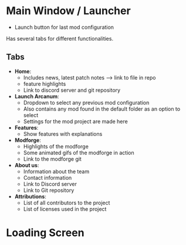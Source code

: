 ﻿# Main Window / Launcher
- Launch button for last mod configuration

Has several tabs for different functionalities.
## Tabs
- **Home**: 
  - Includes news, latest patch notes --> link to file in repo
  - feature highlights
  - Link to discord server and git repository
- **Launch Arcanum**:
  - Dropdown to select any previous mod configuration
  - Also contains any mod found in the default folder as an option to select
  - Settings for the mod project are made here
- **Features**:
  - Show features with explanations
- **Modforge**: 
  - Highlights of the modforge
  - Some animated gifs of the modforge in action
  - Link to the modforge git
- **About us**:
  - Information about the team
  - Contact information
  - Link to Discord server
  - Link to Git repository
- **Attributions**:
  - List of all contributors to the project
  - List of licenses used in the project


# Loading Screen